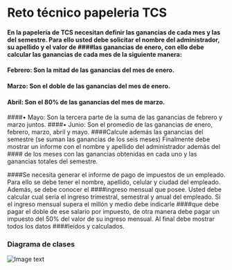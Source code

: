 # Reto técnico papeleria TCS

#### En la papelería de TCS necesitan definir las ganancias de cada mes y las del semestre. Para ello usted debe solicitar el nombre del administrador, su apellido y el valor de ####las ganancias de enero, con ello debe calcular las ganancias de cada mes de la siguiente manera: 
#### Febrero: Son la mitad de las ganancias del mes de enero.  
#### Marzo: Son el doble de las ganancias del mes de enero. 
#### Abril: Son el 80% de las ganancias del mes de marzo. 
####• Mayo: Son la tercera parte de la suma de las ganancias de febrero y marzo juntos.
####• Junio: Son el promedio de las ganancias de enero, febrero, marzo, abril y mayo.
####Calcule además las ganancias del semestre (se suman las ganancias de los seis meses) Finalmente debe mostrar un informe con el nombre y apellido del administrador además del #### de los meses con las ganancias obtenidas en cada uno y las ganancias totales del semestre.
 
 
####Se necesita generar el informe de pago de impuestos de un empleado. Para ello se debe tener el nombre, apellido, celular y ciudad del empleado. Además, se debe conocer el ####ingreso mensual que posee. Usted debe calcular cual sería el ingreso trimestral, semestral y anual del empleado. Si el ingreso mensual supera el millón y medio debe indicarle ####que debe pagar el doble de ese salario por impuesto, de otra manera debe pagar un impuesto del 50% del valor de su ingreso mensual. Al final debe mostrar todos los datos ####leídos y calculados.


### Diagrama de clases

![Image text](https://viewer.diagrams.net/?highlight=0000ff&edit=_blank&layers=1&nav=1&title=DigramaClasesPapeleriaTCS.drawio#R7VzbcuI4EP0aqnYfsuULJskjkMvMbLKVmWTn8iiwYrSRJUYWIeTrp2XLYFsm2FkMGYeqVIHasmT3OS11tzp03GH4dCnQdHLNfUw7juU%2FddyzjuPYtncMH0qySCSe000EgSC%2B7rQS3JJnrIWWls6Ij6NcR8k5lWSaF445Y3gsczIkBJ%2Fnu91zmp91igJsCG7HiJrSb8SXk0R64hyv5B8wCSbpzHbvNLkSorSzfpNognw%2Bz4jc8447FJzL5Fv4NMRUKS%2FVy7ePi2%2F06qF3%2Belz9BP9O%2Fj77p%2BvR8lgF3VuWb6CwEy%2Beujnh%2FuLD1%2B7%2F32f3lx8nluX%2FdGnI32L9YjoTOur4%2FQoTDJIP%2FujSAoEwDi9QMvjzxssIs6QVo1cpPqO5iSkiEFrcM%2BZvNVXQFsDREnA4PsYXgMLEDxiIQlA1dcXJJ%2BCdDwh1L9CCz5TLxtJNH5IW4MJF%2BQZhkUULtkggMtCatY5vVyPW3UniC2QChxBn5tUg%2FZSdIUiqfuMOaVoGpFR%2FMCqS4hEQNiAS8nDdCA%2BYz72dWtJibghBX9YksyOdVUJN42v0gZ%2ByrBW43iJeYilWECX9GpX46Zt0k4pOl8x3O5p2STLbvdEW5a2qmA59nK6L2CFiAWghOV8jluYr1txPkAkNx2iADxDEg%2BUGqMsX%2BFL5lVXopjFNRhtG4xW3fsgupWCsMAgLOhcZshJ8b1cS81oisYwxlXc56y7knzR76xEHO69pzEtJsT3MYtpI5FECbMUV6acMBkrxRvAH6huaP3ldTx4oCG07VUb%2FlR3IYecKUskMZUw0HaOI1lKshctfTPJFnns6mKcpVQO3LpIOgaSjIcjgVuN5gvry0SGVH9tCnPP2TPmroF5fwq3EZ8fUG8M9eOTPaPeLfFCCghTErsUWht26Xa7Af4QgFTDpXjfKTqcHdkGJ1yTE24J%2FhSNML3hEZGEq%2FFF0rfAi30t37bVrYbqCx7B%2FwLVM0CNsFR%2BH8zFfBUZxM2odcbcGKL2vlfnnrk6%2ByFhRKnB56JqLGAdYoHtxQKFUMD1qoYClvWaUMAuhALuydsNBU4MugaIITYm6JxhoT2KC8qRbN0atFWHoleZkzVDB7fb0EJ1enAotg5qr6Khb8GfkP0f09N7Sb94E%2FvxGA2Dn4vwKN393qtDYSBVFeT1iFb1%2B52GzLQEUgM8zPy%2BSgNDa0S52sQHINK7vG0lzQtC0zVtwzacXxixH%2BDUK8F0xOfnK8EgFsCFlCi1N%2FGIz8QYb7ZBcFuAuptdRfW0L1pqGZACUyTJYz4b%2FsKef6N4m9nvnfx%2B71hufojkJfVd2fRz3YESLRgDAfhokemm7WrtAzuFeVwrlxaHL8mI2006mp5xm4j8lgnqFh3SXsGvrUrQYpLbOS48y29N0GODoNfY3CkPAdvOA7buaeUA6lVnN56Xn%2B9Nn92YERv0b6c7t9F3W5rs73NiY5txlz6yaRuGW42v6yO993MaxzyoMTB%2B7xF2fVirHsQ0lbJ3zIOYdxViNwDpyQ7X5PK0ien5pVnQCwxLs%2BB%2F%2FNlSOF%2BTMUnU9TbOYMrxXJ%2FVvkbi%2BYBmHTTdHZ58l6Npekwpmv2RIPSAZg00exVPvBtDM43sS21zcTDNOmBWD4ubAtOsJEzB%2FDRj5IBmDTQde99uUBqflKB5i0N4fYEPgNYAtLtvP8jE8zycUgyBuIHiIatZzGpuYMT6ROfarKbj6c23bh3KkkmtqEMppaqZKxljOqNItLqmtRLT1pv2m8hylj6emSQZk5mP2v1fBnUSntvHfJf5zvI4reTfSlgA6zW%2FxiyaqbX%2FUEzWDPa7rE4vfTyzkNlAuOWp7u2Dusvq9HKDNjfld5XqbgDSvadGzSIcAGSsHK2PyVp9J0gc6qE25tWyoU23MZD3njE1jzMKIOtwvpUYNwbr3lOndolXnce1z2atxHQ3drv3dKptulFLgMPpDHTBD%2Bi%2BNiTee3q1ZgGsT1DImX83IUr9q7pXu5MtinW6eZ8aVCQW3xVGoHzd%2FJG9dvakAUxai1xkUihO3WL165oq%2Bx1UY3vpr6zULna1CgN5hYHWFLtuTolBc%2FWTKEn31Q%2FLuOe%2FAA%3D%3D)

